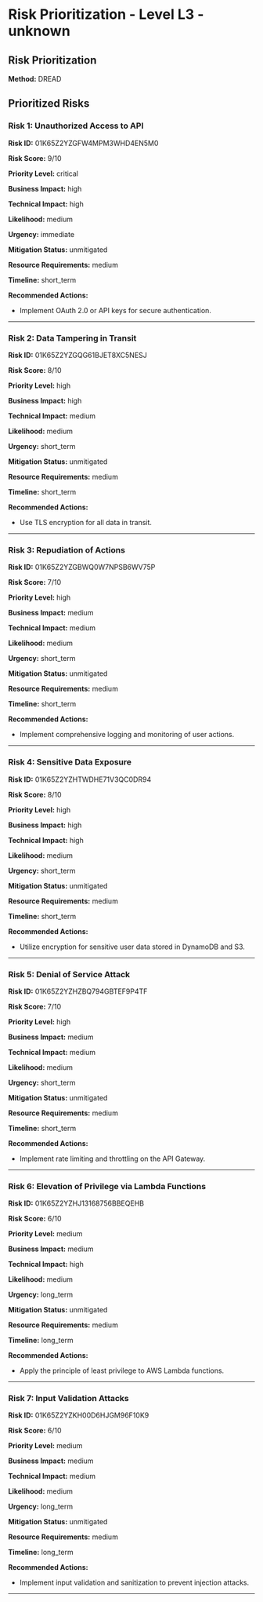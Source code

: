 # Risk Prioritization - Level L3 - unknown

## Risk Prioritization

**Method:** DREAD

## Prioritized Risks

### Risk 1: Unauthorized Access to API

**Risk ID:** 01K65Z2YZGFW4MPM3WHD4EN5M0

**Risk Score:** 9/10

**Priority Level:** critical

**Business Impact:** high

**Technical Impact:** high

**Likelihood:** medium

**Urgency:** immediate

**Mitigation Status:** unmitigated

**Resource Requirements:** medium

**Timeline:** short_term

**Recommended Actions:**
- Implement OAuth 2.0 or API keys for secure authentication.

---

### Risk 2: Data Tampering in Transit

**Risk ID:** 01K65Z2YZGQG61BJET8XC5NESJ

**Risk Score:** 8/10

**Priority Level:** high

**Business Impact:** high

**Technical Impact:** medium

**Likelihood:** medium

**Urgency:** short_term

**Mitigation Status:** unmitigated

**Resource Requirements:** medium

**Timeline:** short_term

**Recommended Actions:**
- Use TLS encryption for all data in transit.

---

### Risk 3: Repudiation of Actions

**Risk ID:** 01K65Z2YZGBWQ0W7NPSB6WV75P

**Risk Score:** 7/10

**Priority Level:** high

**Business Impact:** medium

**Technical Impact:** medium

**Likelihood:** medium

**Urgency:** short_term

**Mitigation Status:** unmitigated

**Resource Requirements:** medium

**Timeline:** short_term

**Recommended Actions:**
- Implement comprehensive logging and monitoring of user actions.

---

### Risk 4: Sensitive Data Exposure

**Risk ID:** 01K65Z2YZHTWDHE71V3QC0DR94

**Risk Score:** 8/10

**Priority Level:** high

**Business Impact:** high

**Technical Impact:** high

**Likelihood:** medium

**Urgency:** short_term

**Mitigation Status:** unmitigated

**Resource Requirements:** medium

**Timeline:** short_term

**Recommended Actions:**
- Utilize encryption for sensitive user data stored in DynamoDB and S3.

---

### Risk 5: Denial of Service Attack

**Risk ID:** 01K65Z2YZHZBQ794GBTEF9P4TF

**Risk Score:** 7/10

**Priority Level:** high

**Business Impact:** medium

**Technical Impact:** medium

**Likelihood:** medium

**Urgency:** short_term

**Mitigation Status:** unmitigated

**Resource Requirements:** medium

**Timeline:** short_term

**Recommended Actions:**
- Implement rate limiting and throttling on the API Gateway.

---

### Risk 6: Elevation of Privilege via Lambda Functions

**Risk ID:** 01K65Z2YZHJ13168756BBEQEHB

**Risk Score:** 6/10

**Priority Level:** medium

**Business Impact:** medium

**Technical Impact:** high

**Likelihood:** medium

**Urgency:** long_term

**Mitigation Status:** unmitigated

**Resource Requirements:** medium

**Timeline:** long_term

**Recommended Actions:**
- Apply the principle of least privilege to AWS Lambda functions.

---

### Risk 7: Input Validation Attacks

**Risk ID:** 01K65Z2YZKH00D6HJGM96F10K9

**Risk Score:** 6/10

**Priority Level:** medium

**Business Impact:** medium

**Technical Impact:** medium

**Likelihood:** medium

**Urgency:** long_term

**Mitigation Status:** unmitigated

**Resource Requirements:** medium

**Timeline:** long_term

**Recommended Actions:**
- Implement input validation and sanitization to prevent injection attacks.

---

